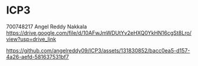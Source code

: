 # ICP3
700748217
Angel Reddy Nakkala
https://drive.google.com/file/d/10AFwJmWDUtYv2eHXQ0YkHN16cgSt8Lro/view?usp=drive_link


https://github.com/angelreddy09/ICP3/assets/131830852/bacc0ea5-d157-4a26-aefd-581637531bf7

